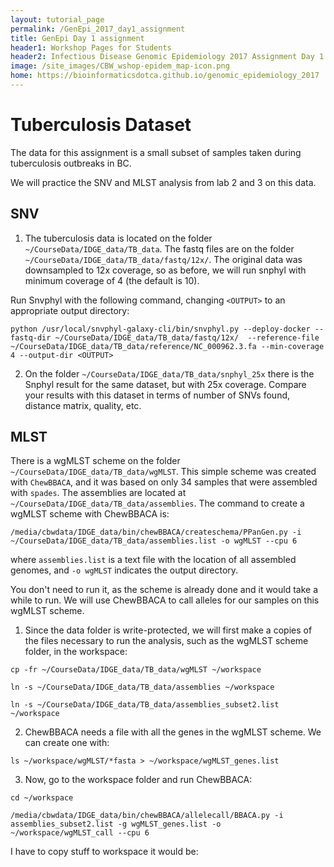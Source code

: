 ```yaml
---
layout: tutorial_page
permalink: /GenEpi_2017_day1_assignment
title: GenEpi Day 1 assignment
header1: Workshop Pages for Students
header2: Infectious Disease Genomic Epidemiology 2017 Assignment Day 1
image: /site_images/CBW_wshop-epidem_map-icon.png
home: https://bioinformaticsdotca.github.io/genomic_epidemiology_2017
---
```


<!-- ## Table of contents
1. [Introduction](#intro)
2. [Software](#software)    
2. [Environment Setup](#env)
3. [Exercise 1](#ex1)
4. [Exercise 2](#ex2)
5. [Exercise 3](#ex3)
 -->
<a name="tb"></a>
# Tuberculosis Dataset

The data for this assignment is a small subset of samples taken during tuberculosis outbreaks in BC.

We will practice the SNV and MLST analysis from lab 2 and 3 on this data.

## SNV

1. The tuberculosis data is located on the folder `~/CourseData/IDGE_data/TB_data`. The fastq files are on the folder `~/CourseData/IDGE_data/TB_data/fastq/12x/`. The original data was downsampled to 12x coverage, so as before, we will run snphyl with minimum coverage of 4 (the default is 10).

Run Snvphyl with the following command, changing `<OUTPUT>` to an appropriate output directory:


`python /usr/local/snvphyl-galaxy-cli/bin/snvphyl.py --deploy-docker --fastq-dir ~/CourseData/IDGE_data/TB_data/fastq/12x/  --reference-file ~/CourseData/IDGE_data/TB_data/reference/NC_000962.3.fa --min-coverage 4 --output-dir <OUTPUT>`


2. On the folder `~/CourseData/IDGE_data/TB_data/snphyl_25x` there is the Snphyl result for the same dataset, but with 25x coverage. Compare your results with this dataset in terms of number of SNVs found, distance matrix, quality, etc. 

## MLST

There is a wgMLST scheme on the folder `~/CourseData/IDGE_data/TB_data/wgMLST`. This simple scheme was created with `ChewBBACA`, and it was based on only 34 samples that were assembled with `spades`. The assemblies are located at `~/CourseData/IDGE_data/TB_data/assemblies`. The command to create a wgMLST scheme with ChewBBACA is:

`/media/cbwdata/IDGE_data/bin/chewBBACA/createschema/PPanGen.py -i ~/CourseData/IDGE_data/TB_data/assemblies.list -o wgMLST --cpu 6`

where `assemblies.list` is a text file with the location of all assembled genomes, and `-o wgMLST` indicates the output directory. 

You don't need to run it, as the scheme is already done and it would take a while to run. We will use ChewBBACA to call alleles for our samples on this wgMLST scheme.

1. Since the data folder is write-protected, we will first make a copies of the files necessary to run the analysis, such as the wgMLST scheme folder, in the workspace:

`cp -fr ~/CourseData/IDGE_data/TB_data/wgMLST ~/workspace`

`ln -s ~/CourseData/IDGE_data/TB_data/assemblies ~/workspace`

`ln -s ~/CourseData/IDGE_data/TB_data/assemblies_subset2.list ~/workspace`

2. ChewBBACA needs a file with all the genes in the wgMLST scheme. We can create one with:

`ls ~/workspace/wgMLST/*fasta > ~/workspace/wgMLST_genes.list`

3. Now, go to the workspace folder and run ChewBBACA:

`cd ~/workspace`

`/media/cbwdata/IDGE_data/bin/chewBBACA/allelecall/BBACA.py -i assemblies_subset2.list -g wgMLST_genes.list -o ~/workspace/wgMLST_call --cpu 6`

I have to copy stuff to workspace it would be:
